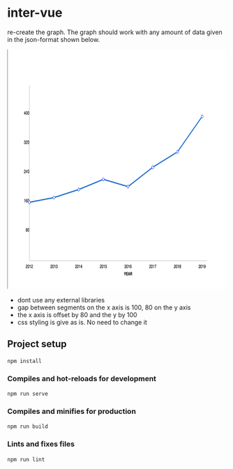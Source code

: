 # inter-vue

re-create the graph. The graph should work with any amount of data given in the json-format shown below.

<img src="./img/screenshot.png" width="700" height="550" />


- dont use any external libraries
- gap between segments on the x axis is 100, 80 on the y axis
- the x axis is offset by 80 and the y by 100
- css styling is give as is. No need to change it

## Project setup

```
npm install
```

### Compiles and hot-reloads for development

```
npm run serve
```

### Compiles and minifies for production

```
npm run build
```

### Lints and fixes files

```
npm run lint
```
